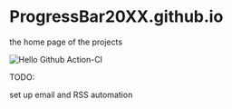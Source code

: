 # ProgressBar20XX.github.io
the home page of the projects

![Hello Github Action-CI](https://github.com/ProgressBar20XX/ProgressBar20XX.github.io/workflows/Hello%20Github%20Action-CI/badge.svg?branch=master)

TODO:

set up email and RSS automation
